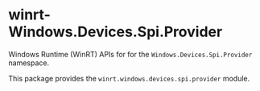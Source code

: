 <!-- warning: Please don't edit this file. It was automatically generated. -->

# winrt-Windows.Devices.Spi.Provider

Windows Runtime (WinRT) APIs for for the `Windows.Devices.Spi.Provider` namespace.

This package provides the `winrt.windows.devices.spi.provider` module.
